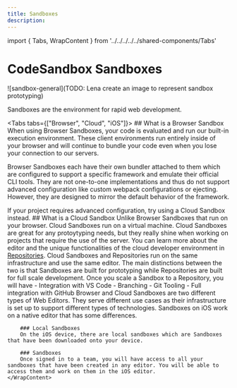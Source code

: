 ```yaml
---
title: Sandboxes
description:
---
```


import { Tabs, WrapContent } from '../../../../../shared-components/Tabs'

# CodeSandbox Sandboxes
![sandbox-general](TODO: Lena create an image to represent sandbox prototyping)

Sandboxes are the environment for rapid web development.

<Tabs tabs={["Browser", "Cloud", "iOS"]}>
    <WrapContent>
    ## What is a Browser Sandbox
      When using Browser Sandboxes, your code is evaluated and run our built-in
execution environment. These client environments run entirely inside of your browser and will continue to
bundle your code even when you lose your connection to our servers. 

Browser Sandboxes each have their own bundler attached to them which are
configured to support a specific framework and emulate their official CLI tools.
They are not one-to-one implementations and thus do not support advanced
configuration like custom webpack configurations or ejecting. However, they are
designed to mirror the default behavior of the framework. 

If your project requires advanced configuration, try using a Cloud Sandbox instead.
    </WrapContent>
    <WrapContent>
       ## What is a Cloud Sandbox
       Unlike Browser Sandboxes that run on your browser. Cloud Sandboxes run on a virtual machine. Cloud Sandboxes are great for any protoytyping needs, but they really shine when working on projects that require the use of the server. 
       You can learn more about the editor and the unique functionalities of the cloud developer environment in [Repositories](/learn/repositories/overview). Cloud Sandboxes and Repositories run on the same infrastructure and use the same editor. The main distinctions between the two is that Sandboxes are built for prototyping while Repositories are built for full scale development. Once you scale a Sandbox to a Repository, you will have 
       - Integration with VS Code
       - Branching
       - Git Tooling 
       - Full integration with GitHub
    </WrapContent>
     <WrapContent>
        Browser and Cloud Sandboxes are two different types of Web Editors. They serve different use cases as their infrastructure is set up to support different types of technologies. Sandboxes on iOS work on a native editor that has some differences.
        
        ### Local Sandboxes
        On the iOS device, there are local sandboxes which are Sandboxes that have been downloaded onto your device.
        
        ### Sandboxes
        Once signed in to a team, you will have access to all your sandboxes that have been created in any editor. You will be able to access them and work on them in the iOS editor.
    </WrapContent>
</Tabs>